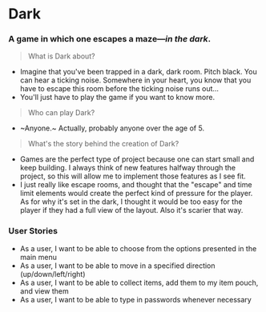 # Dark

### A game in which one escapes a maze—*in the dark*. 

> What is Dark about?

- Imagine that you've been trapped in a dark, dark room. Pitch black. You can hear a ticking noise. Somewhere in your heart, you know that you have to escape this room before the ticking noise runs out... 
- You'll just have to play the game if you want to know more. 

> Who can play Dark?

- ~Anyone.~ Actually, probably anyone over the age of 5.

> What's the story behind the creation of Dark?

- Games are the perfect type of project because one can start small and keep building. I always think of new features halfway through the project, so this will allow me to implement those features as I see fit. 
- I just really like escape rooms, and thought that the "escape" and time limit elements would create the perfect kind of pressure for the player. As for why it's set in the dark, I thought it would be too easy for the player if they had a full view of the layout. Also it's scarier that way. 

### User Stories

- As a user, I want to be able to choose from the options presented in the main menu
- As a user, I want to be able to move in a specified direction (up/down/left/right)
- As a user, I want to be able to collect items, add them to my item pouch, and view them
- As a user, I want to be able to type in passwords whenever necessary
